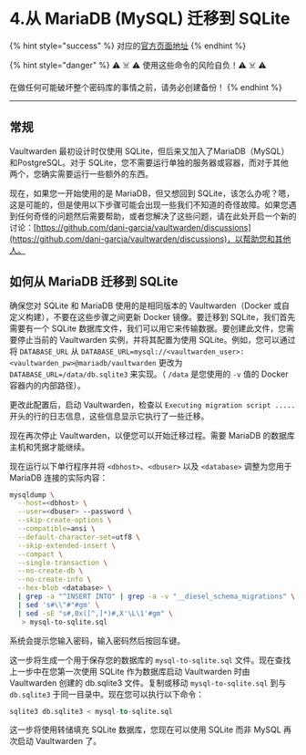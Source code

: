 # 4.从 MariaDB (MySQL) 迁移到 SQLite

{% hint style="success" %}
对应的[官方页面地址](https://github.com/dani-garcia/vaultwarden/wiki/Migrating-from-MariaDB-\(MySQL\)-to-SQLite)
{% endhint %}

{% hint style="danger" %}
⚠️ ☠️ ⚠️ 使用这些命令的风险自负！⚠️ ☠️ ⚠️

在做任何可能破坏整个密码库的事情之前，请务必创建备份！
{% endhint %}

***

## 常规 <a href="#general" id="general"></a>

Vaultwarden 最初设计时仅使用 SQLite，但后来又加入了MariaDB（MySQL）和PostgreSQL。对于 SQLite，您不需要运行单独的服务器或容器，而对于其他两个，您确实需要运行一些额外的东西。

现在，如果您一开始使用的是 MariaDB，但又想回到 SQLite，该怎么办呢？嗯，这是可能的，但是使用以下步骤可能会出现一些我们不知道的奇怪故障。如果您遇到任何奇怪的问题然后需要帮助，或者您解决了这些问题，请在此处开启一个新的讨论：[https://github.com/dani-garcia/vaultwarden/discussions](https://github.com/dani-garcia/vaultwarden/discussions)，以帮助您和其他人。

## 如何从 MariaDB 迁移到 SQLite <a href="#how-to-migrate-from-mariadb-to-sqlite" id="how-to-migrate-from-mariadb-to-sqlite"></a>

确保您对 SQLite 和 MariaDB 使用的是相同版本的 Vaultwarden（Docker 或自定义构建），不要在这些步骤之间更新 Docker 镜像。要迁移到 SQLite，我们首先需要有一个 SQLite 数据库文件，我们可以用它来传输数据。要创建此文件，您需要停止当前的 Vaultwarden 实例，并将其配置为使用 SQLite。例如，您可以通过将 `DATABASE_URL` 从 `DATABASE_URL=mysql://<vaultwarden_user>:<vaultwarden_pw>@mariadb/vaultwarden` 更改为 `DATABASE_URL=/data/db.sqlite3` 来实现。（ `/data` 是您使用的 `-v` 值的 Docker 容器内的内部路径）。

更改此配置后，启动 Vaultwarden，检查以 `Executing migration script .....` 开头的行的日志信息，这些信息显示它执行了一些迁移。

现在再次停止 Vaultwarden，以便您可以开始迁移过程。需要 MariaDB 的数据库主机和凭据才能继续。

现在运行以下单行程序并将 `<dbhost>`、`<dbuser>` 以及 `<database>` 调整为您用于 MariaDB 连接的实际内容：

```bash
mysqldump \
  --host=<dbhost> \
  --user=<dbuser> --password \
  --skip-create-options \
  --compatible=ansi \
  --default-character-set=utf8 \
  --skip-extended-insert \
  --compact \
  --single-transaction \
  --no-create-db \
  --no-create-info \
  --hex-blob <database> \
  | grep -a "^INSERT INTO" | grep -a -v "__diesel_schema_migrations" \
  | sed 's#\\"#"#gm' \
  | sed -sE "s#,0x([^,]*)#,X'\L\1'#gm" \
   > mysql-to-sqlite.sql
```

系统会提示您输入密码，输入密码然后按回车键。

这一步将生成一个用于保存您的数据库的 `mysql-to-sqlite.sql` 文件。现在查找上一步中在您第一次使用 SQLite 作为数据库启动 Vaultwarden 时由 Vaultwarden 创建的 db.sqlite3 文件。复制或移动 `mysql-to-sqlite.sql` 到与 `db.sqlite3` 于同一目录中。现在您可以执行以下命令：

```sql
sqlite3 db.sqlite3 < mysql-to-sqlite.sql
```

这一步将使用转储填充 SQLite 数据库，您现在可以使用 SQLite 而非 MySQL 再次启动 Vaultwarden 了。

